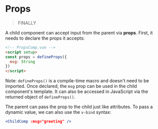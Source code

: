 # Props

> FINALLY

A child component can accept input from the parent via **props**. First, it needs to declare the props it accepts:
```html
<!-- PropsComp.vue -->
<script setup>
const props = defineProps({
  msg: String
})
</script>
```

Note: `defineProps()` is a compile-time macro and doesn't need to be imported. Once declared, the `msg` prop can be used in the child component's template. It can also be accessed in JavaScript via the returned object of `defineProps()`.

The parent can pass the prop to the child just like attributes. To pass a dynamic value, we can also use the `v-bind` syntax:

```jsx
<ChildComp :msg="greeting" />
```